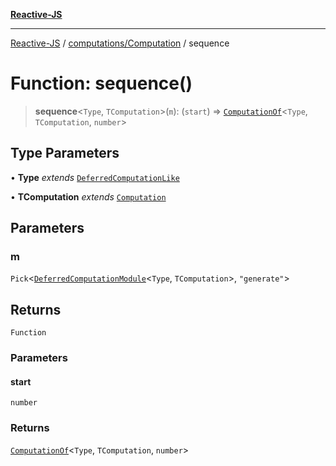 [**Reactive-JS**](../../../README.md)

***

[Reactive-JS](../../../README.md) / [computations/Computation](../README.md) / sequence

# Function: sequence()

> **sequence**\<`Type`, `TComputation`\>(`m`): (`start`) => [`ComputationOf`](../../type-aliases/ComputationOf.md)\<`Type`, `TComputation`, `number`\>

## Type Parameters

• **Type** *extends* [`DeferredComputationLike`](../../interfaces/DeferredComputationLike.md)

• **TComputation** *extends* [`Computation`](../../interfaces/Computation.md)

## Parameters

### m

`Pick`\<[`DeferredComputationModule`](../../interfaces/DeferredComputationModule.md)\<`Type`, `TComputation`\>, `"generate"`\>

## Returns

`Function`

### Parameters

#### start

`number`

### Returns

[`ComputationOf`](../../type-aliases/ComputationOf.md)\<`Type`, `TComputation`, `number`\>
